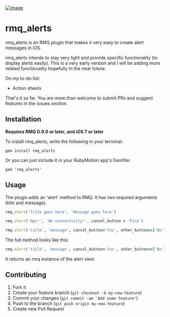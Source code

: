 [![image](http://ir_wp.s3.amazonaws.com/wp-content/uploads/sites/19/2014/09/rmq_plugin.png)](http://rubymotionquery.com)

# rmq_alerts

rmq_alerts is an RMQ plugin that makes it very easy to create alert messages in iOS.

rmq_alerts intends to stay very light and provide specific functionality (to display alerts easily). This is a very early version and I will be adding more related functionality hopefully in the near future.

On my to-do list:

* Action sheets

That's it so far. You are more than welcome to submit PRs and suggest features in the issues section.

## Installation

**Requires RMQ 0.9.0 or later, and iOS 7 or later**

To install rmq_alerts, write the following in your terminal:

`gem install rmq_alerts`

Or you can just include it in your RubyMotion app's Gemfile:

`gem 'rmq_alerts'`

## Usage

The plugin adds an 'alert' method to RMQ. It has two required arguments (title and message).

```ruby
rmq.alert('Title goes here', 'Message goes here')
```

```ruby
rmq.alert('Ops!', 'No connectivity!', cancel_button = 'Fine')
```

```ruby
rmq.alert('title', 'message', cancel_button='Yes', other_buttons=['No'], delegate=self)
```

The full method looks like this:

```ruby
rmq.alert('title', 'message', cancel_button='Yes', other_buttons=['No'], delegate=self, view_style=UIAlertViewStyleDefault)
```

It returns an rmq instance of the alert view.

## Contributing

1. Fork it
2. Create your feature branch (`git checkout -b my-new-feature`)
3. Commit your changes (`git commit -am 'Add some feature'`)
4. Push to the branch (`git push origin my-new-feature`)
5. Create new Pull Request
